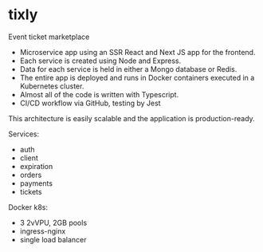 # tixly

Event ticket marketplace

- Microservice app using an SSR React and Next JS app for the frontend.
- Each service is created using Node and Express.
- Data for each service is held in either a Mongo database or Redis.
- The entire app is deployed and runs in Docker containers executed in a Kubernetes cluster.
- Almost all of the code is written with Typescript.
- CI/CD workflow via GitHub, testing by Jest

This architecture is easily scalable and the application is production-ready.

Services:
- auth
- client
- expiration
- orders
- payments
- tickets

Docker k8s: 
- 3 2vVPU, 2GB pools
- ingress-nginx
- single load balancer
